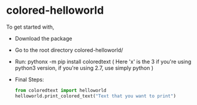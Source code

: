# colored-helloworld

To get started with,
- Download the package
- Go to the root directory colored-helloworld/
- Run: pythonx -m pip install coloredtext ( Here 'x' is the 3 if you're using python3 version, if you're using 2.7, use simply python )
- Final Steps:

  ```python 
  from coloredtext import helloworld
  helloworld.print_colored_text("Text that you want to print")
